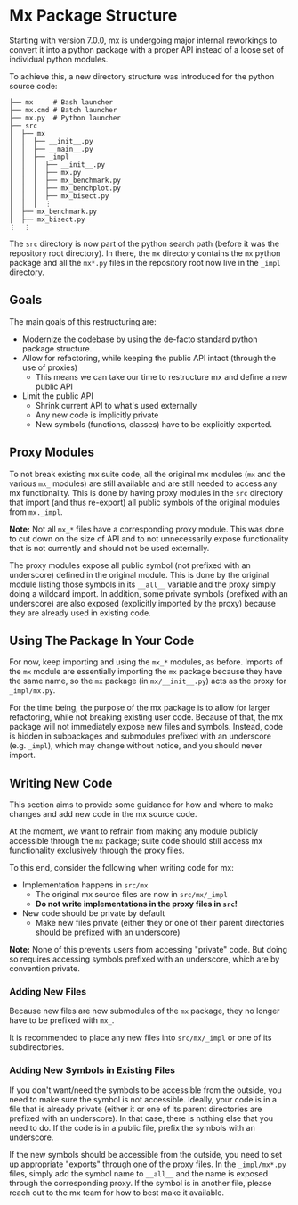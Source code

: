 # Mx Package Structure

Starting with version 7.0.0, mx is undergoing major internal reworkings to convert it into a python package with a
proper API instead of a loose set of individual python modules.

To achieve this, a new directory structure was introduced for the python source code:
```
├── mx     # Bash launcher
├── mx.cmd # Batch launcher
├── mx.py  # Python launcher
├── src
│  ├── mx
│  │  ├── __init__.py
│  │  ├── __main__.py
│  │  ├── _impl
│  │  │  ├── __init__.py
│  │  │  ├── mx.py
│  │  │  ├── mx_benchmark.py
│  │  │  ├── mx_benchplot.py
│  │  │  ├── mx_bisect.py
│  │  │  ⋮
│  ├── mx_benchmark.py
│  ├── mx_bisect.py
⋮  ⋮
```

The `src` directory is now part of the python search path (before it was the repository root directory).
In there, the `mx` directory contains the `mx` python package and all the `mx*.py` files in the repository root now live
in the `_impl` directory.

## Goals

The main goals of this restructuring are:

* Modernize the codebase by using the de-facto standard python package structure.
* Allow for refactoring, while keeping the public API intact (through the use of proxies)
  * This means we can take our time to restructure mx and define a new public API
* Limit the public API
    * Shrink current API to what's used externally
    * Any new code is implicitly private
    * New symbols (functions, classes) have to be explicitly exported.

## Proxy Modules

To not break existing mx suite code, all the original mx modules (`mx` and the various `mx_` modules) are still
available and are still needed to access any mx functionality.
This is done by having proxy modules in the `src` directory that import (and thus re-export) all public symbols of the
original modules from `mx._impl`.

**Note:** Not all `mx_*` files have a corresponding proxy module. This was done to cut down on the size of API and to
not unnecessarily expose functionality that is not currently and should not be used externally.

The proxy modules expose all public symbol (not prefixed with an underscore) defined in the original module.
This is done by the original module listing those symbols in its `__all__` variable and the proxy simply doing a
wildcard import.
In addition, some private symbols (prefixed with an underscore) are also exposed (explicitly imported by the proxy)
because they are already used in existing code.

## Using The Package In Your Code

For now, keep importing and using the `mx_*` modules, as before.
Imports of the `mx` module are essentially importing the `mx` package because they have the same name, so the `mx`
package (in `mx/__init__.py`) acts as the proxy for `_impl/mx.py`.

For the time being, the purpose of the mx package is to allow for larger
refactoring, while not breaking existing user code.
Because of that, the mx package will not immediately expose new files and symbols.
Instead, code is hidden in subpackages and submodules prefixed with an underscore (e.g. `_impl`), which may change
without notice, and you should never import.

## Writing New Code

This section aims to provide some guidance for how and where to make changes and add new code in the mx source code.

At the moment, we want to refrain from making any module publicly accessible through the `mx` package; suite code should
still access mx functionality exclusively through the proxy files.

To this end, consider the following when writing code for mx:
* Implementation happens in `src/mx`
  * The original mx source files are now in `src/mx/_impl`
  * **Do not write implementations in the proxy files in `src`!**
* New code should be private by default
  * Make new files private (either they or one of their parent directories should be prefixed with an underscore)

**Note:** None of this prevents users from accessing "private" code. But doing so requires accessing symbols prefixed
with an underscore, which are by convention private.

### Adding New Files

Because new files are now submodules of the `mx` package, they no longer have to be prefixed with `mx_`.

It is recommended to place any new files into `src/mx/_impl` or one of its subdirectories.

### Adding New Symbols in Existing Files

If you don't want/need the symbols to be accessible from the outside, you need to make sure the symbol is not accessible.
Ideally, your code is in a file that is already private (either it or one of its parent directories are prefixed with an
underscore).
In that case, there is nothing else that you need to do.
If the code is in a public file, prefix the symbols with an underscore.

If the new symbols should be accessible from the outside, you need to set up appropriate "exports" through one of the
proxy files.
In the `_impl/mx*.py` files, simply add the symbol name to `__all__` and the name is exposed through the corresponding
proxy.
If the symbol is in another file, please reach out to the mx team for how to best make it available.
